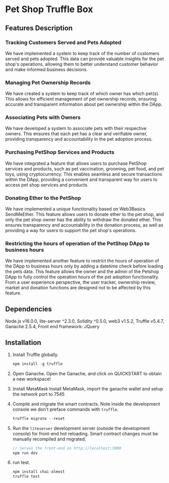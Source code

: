 # Pet Shop Truffle Box


## Features Description
### Tracking Customers Served and Pets Adopted
We have implemented a system to keep track of the number of customers served and pets adopted. This data can provide valuable insights for the pet shop's operations, allowing them to better understand customer behavior and make informed business decisions.

### Managing Pet Ownership Records
We have created a system to keep track of which owner has which pet(s). This allows for efficient management of pet ownership records, ensuring accurate and transparent information about pet ownership within the DApp.

### Associating Pets with Owners
We have developed a system to associate pets with their respective owners. This ensures that each pet has a clear and verifiable owner, providing transparency and accountability in the pet adoption process.

### Purchasing PetShop Services and Products
We have integrated a feature that allows users to purchase PetShop services and products, such as pet vaccination, grooming, pet food, and pet toys, using cryptocurrency. This enables seamless and secure transactions within the DApp, providing a convenient and transparent way for users to access pet shop services and products.

### Donating Ether to the PetShop
We have implemented a unique functionality based on Web3Basics SendMeEther. This feature allows users to donate ether to the pet shop, and only the pet shop owner has the ability to withdraw the donated ether. This ensures transparency and accountability in the donation process, as well as providing a way for users to support the pet shop's operations.

### Restricting the hours of operation of the PetShop DApp to business hours
We have implemented another feature to restrict the hours of operation of the DApp to business hours only by adding a datetime check before loading the pets data. This feature allows the owner and the admin of the Petshop DApp to fully control the operation hours of the pet adoption functionality. From a user experience perspective, the user tracker, ownership review, market and donation functions are designed not to be affected by this feature.


## Dependencies
Node.js v16.0.0,
lite-server ^2.3.0,
Solidity ^0.5.0,
web3 v1.5.2,
Truffle v5.4.7,
Ganache 2.5.4,
Front end framework: JQuery

## Installation

1. Install Truffle globally.
    ```javascript
    npm install -g truffle
    ```
2. Open Ganache.
   Open the Ganache, and click on QUICKSTART to obtain a new workspace!

3. Install MetaMask
   Install MetaMask, import the ganache wallet and setup the network port to 7545

4. Compile and migrate the smart contracts. Note inside the development console we don't preface commands with `truffle`.
    ```javascript
    truffle migrate --reset
    ```

5. Run the `liteserver` development server (outside the development console) for front-end hot reloading. Smart contract changes must be manually recompiled and migrated.
    ```javascript
    // Serves the front-end on http://localhost:3000
    npm run dev
    ```
6. run test.
    ```javascript
    npm install chai-almost
    truffle test
    ``` 

